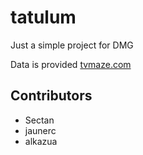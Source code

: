 # tatulum

Just a simple project for DMG

Data is provided [tvmaze.com](tvmaze.com)

## Contributors
- Sectan
- jaunerc
- alkazua
